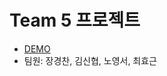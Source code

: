 # Team 5 프로젝트
- [DEMO](!https://62d7b25938b2b80dd72e1655--strong-bonbon-5bceeb.netlify.app/)
- 팀원: 장경찬, 김신협, 노영서, 최효근

